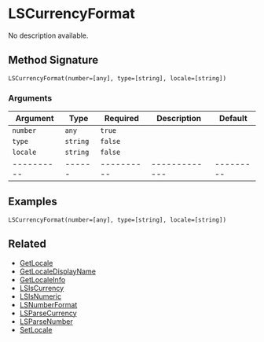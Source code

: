 # LSCurrencyFormat

No description available.

## Method Signature

```
LSCurrencyFormat(number=[any], type=[string], locale=[string])
```

### Arguments

| Argument   | Type     | Required   | Description   | Default   |
| ---------- | -------- | ---------- | ------------- | --------- |
| `number`   | `any`    | `true`     |               |           |
| `type`     | `string` | `false`    |               |           |
| `locale`   | `string` | `false`    |               |           |
| ---------- | ------   | ---------- | ------------- | --------- |

## Examples

```
LSCurrencyFormat(number=[any], type=[string], locale=[string])
```

## Related

* [GetLocale](getlocale.md)
* [GetLocaleDisplayName](getlocaledisplayname.md)
* [GetLocaleInfo](getlocaleinfo.md)
* [LSIsCurrency](lsiscurrency.md)
* [LSIsNumeric](lsisnumeric.md)
* [LSNumberFormat](lsnumberformat.md)
* [LSParseCurrency](lsparsecurrency.md)
* [LSParseNumber](lsparsenumber.md)
* [SetLocale](setlocale.md)
